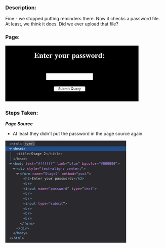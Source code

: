 ### Description:

Fine - we stopped putting reminders there. Now it checks a password file. At least, we think it does. Did we ever upload that file?

### Page:

![Image](https://raw.githubusercontent.com/r4g1n-cajun/CTF-Writeups/master/NCSAM%20Hacktober%20CTF%202018/Web%20Exploitation/Files/secondcircle.png?token=AlLywF3HsoYPIivxpEMx6MxYXC3RRJJyks5b2iIWwA%3D%3D)

### Steps Taken:

***Page Source***
  - At least they didn't put the password in the page source again.

![Image](https://raw.githubusercontent.com/r4g1n-cajun/CTF-Writeups/master/NCSAM%20Hacktober%20CTF%202018/Web%20Exploitation/Files/secondcirclenopass.png?token=AlLywAiafkCJR4ERyi5vIQxYrRciXREiks5b2iIXwA%3D%3D)

